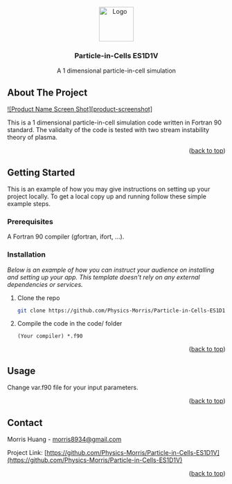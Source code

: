 <div id="top"></div>

<!-- PROJECT LOGO -->
<br />
<div align="center">
  <a href="https://github.com/othneildrew/Best-README-Template">
    <img src="https://github.com/Physics-Morris/Particle-in-Cells-ES1D1V/blob/main/figures/video/0499.png" alt="Logo" width="80" height="80">
  </a>

  <h3 align="center">Particle-in-Cells ES1D1V</h3>

  <p align="center">
    A 1 dimensional particle-in-cell simulation
  </p>
</div>


<!-- ABOUT THE PROJECT -->
## About The Project

[![Product Name Screen Shot][product-screenshot]](https://github.com/Physics-Morris/Particle-in-Cells-ES1D1V/blob/main/figures/video/0499.png)

This is a 1 dimensional particle-in-cell simulation code written in Fortran 90 standard. The validalty of the code is tested with two stream instability theory of plasma.

<p align="right">(<a href="#top">back to top</a>)</p>



<!-- GETTING STARTED -->
## Getting Started

This is an example of how you may give instructions on setting up your project locally.
To get a local copy up and running follow these simple example steps.

### Prerequisites

A Fortran 90 compiler (gfortran, ifort, ...).

### Installation

_Below is an example of how you can instruct your audience on installing and setting up your app. This template doesn't rely on any external dependencies or services._

1. Clone the repo
   ```sh
   git clone https://github.com/Physics-Morris/Particle-in-Cells-ES1D1V.git
   ```
3. Compile the code in the code/ folder
   ```
   (Your compiler) *.f90
   ```

<p align="right">(<a href="#top">back to top</a>)</p>


<!-- USAGE EXAMPLES -->
## Usage

Change var.f90 file for your input parameters.

<p align="right">(<a href="#top">back to top</a>)</p>

## Contact

Morris Huang - morris8934@gmail.com

Project Link: [https://github.com/Physics-Morris/Particle-in-Cells-ES1D1V](https://github.com/Physics-Morris/Particle-in-Cells-ES1D1V)

<p align="right">(<a href="#top">back to top</a>)</p>
